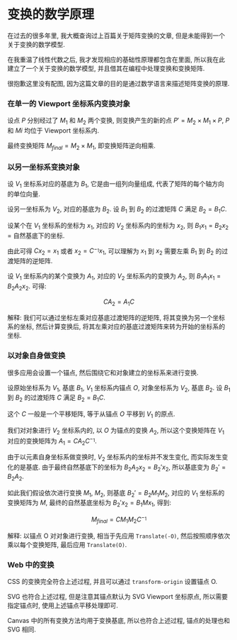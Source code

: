 # 变换的数学原理

在过去的很多年里, 我大概查询过上百篇关于矩阵变换的文章, 但是未能得到一个关于变换的数学模型.

在我重温了线性代数之后, 我才发现相应的基础性原理都包含在里面, 所以我在此建立了一个关于变换的数学模型, 并且借其在编程中处理变换和变换矩阵.

很抱歉这里没有配图, 因为这篇文章的目的是通过数学语言来描述矩阵变换的原理.


### 在单一的 Viewport 坐标系内变换对象

设点 $P$ 分别经过了 $M_1$ 和 $M_2$ 两个变换, 则变换产生的新的点 $P' = M_2 × M_1 × P$, $P$ 和 $Mi$ 均位于 Viewport 坐标系内.

最终变换矩阵 $M_{final} = M_2 × M_1$, 即变换矩阵逆向相乘.


### 以另一坐标系变换对象

设 $V_1$ 坐标系对应的基底为 $B_1$, 它是由一组列向量组成, 代表了矩阵的每个轴方向的单位向量.

设另一坐标系为 $V_2$, 对应的基底为 $B_2$. 设 $B_1$ 到 $B_2$ 的过渡矩阵 $C$ 满足 $B_2 = B_1C$.

设某个在 $V_1$ 坐标系的坐标为 $x_1$, 对应的 $V_2$ 坐标系内的坐标为 $x_2$, 则 $B_1x_1 = B_2x_2$ = 自然基底下的坐标.

由此可得 $Cx_2 = x_1$ 或者 $x_2 = C^{-_1}x_1$, 可以理解为 $x_1$ 到 $x_2$ 需要左乘 $B_1$ 到 $B_2$ 的过渡矩阵的逆矩阵.

设 $V_1$ 坐标系内的某个变换为 $A_1$, 对应的 $V_2$ 坐标系内的变换为 $A_2$, 则 $B_1A_1x_1 = B_2A_2x_2$. 可得:

$$CA_2 = A_1C$$

解释: 我们可以通过坐标左乘对应基底过渡矩阵的逆矩阵, 将其变换为另一个坐标系的坐标, 然后计算变换后, 将其左乘对应的基底过渡矩阵来转为开始的坐标系的坐标.


### 以对象自身做变换

很多应用会设置一个锚点, 然后围绕它和对象建立的坐标系来进行变换.

设原始坐标系为 $V_1$, 基底 $B_1$, $V_1$ 坐标系内锚点 $O$, 对象坐标系为 $V_2$, 基底 $B_2$. 设 $B_1$ 到 $B_2$ 的过渡矩阵 $C$ 满足 $B_2 = B_1C$.

这个 $C$ 一般是一个平移矩阵, 等于从锚点 $O$ 平移到 $V_1$ 的原点.

我们对对象进行 $V_2$ 坐标系内的, 以 $O$ 为锚点的变换 $A_2$, 所以这个变换矩阵在 $V_1$ 对应的变换矩阵为 $A_1 = CA_2C^{-_1}$.

由于以元素自身坐标系做变换时, $V_2$ 坐标系内的坐标并不发生变化, 而实际发生变化的是基底. 由于最终自然基底下的坐标为 $B_2A_2x_2 = B_2'x_2$, 所以基底变为 $B_2' = B_2A_2$.

如此我们假设依次进行变换 $M_1$, $M_2$, 则基底 $B_2' = B_2M_1M_2$, 对应的 $V_1$ 坐标系的变换矩阵为 $M$, 最终的自然基底坐标为 $B_2'x_2 = B_1Mx_1$, 得到:

$$M_{final} = CM_1M_2C^{-_1}$$

解释: 以锚点 O 对对象进行变换, 相当于先应用 `Translate(-O)`, 然后按照顺序依次乘以每个变换矩阵, 最后应用 `Translate(O)`.


### Web 中的变换

CSS 的变换完全符合上述过程, 并且可以通过 `transform-origin` 设置锚点 O.

SVG 也符合上述过程, 但是注意其锚点默认为 SVG Viewport 坐标原点, 所以需要指定锚点时, 使用上述锚点平移处理即可.

Canvas 中的所有变换方法均用于变换基底, 所以也符合上述过程, 锚点的处理也和 SVG 相同.


